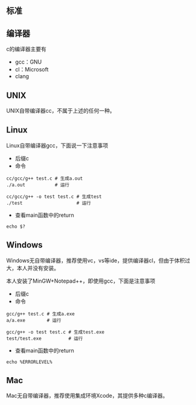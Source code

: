 ﻿## 标准

## 编译器

c的编译器主要有

- gcc：GNU
- cl：Microsoft
- clang

## UNIX

UNIX自带编译器cc，不属于上述的任何一种。

## Linux

Linux自带编译器gcc，下面说一下注意事项

- 后缀c
- 命令

```
cc/gcc/g++ test.c # 生成a.out
./a.out           # 运行

cc/gcc/g++ -o test test.c # 生成test
./test                    # 运行
```

- 查看main函数中的return

```
echo $?
```

## Windows

Windows无自带编译器，推荐使用vc，vs等ide，提供编译器cl，但由于体积过大，本人并没有安装。

本人安装了MinGW+Notepad++，即使用gcc，下面是注意事项

- 后缀c
- 命令

```
gcc/g++ test.c # 生成a.exe
a/a.exe        # 运行

gcc/g++ -o test test.c # 生成test.exe
test/test.exe          # 运行
```

- 查看main函数中的return

```
echo %ERRORLEVEL%
```

## Mac

Mac无自带编译器，推荐使用集成环境Xcode，其提供多种c编译器。